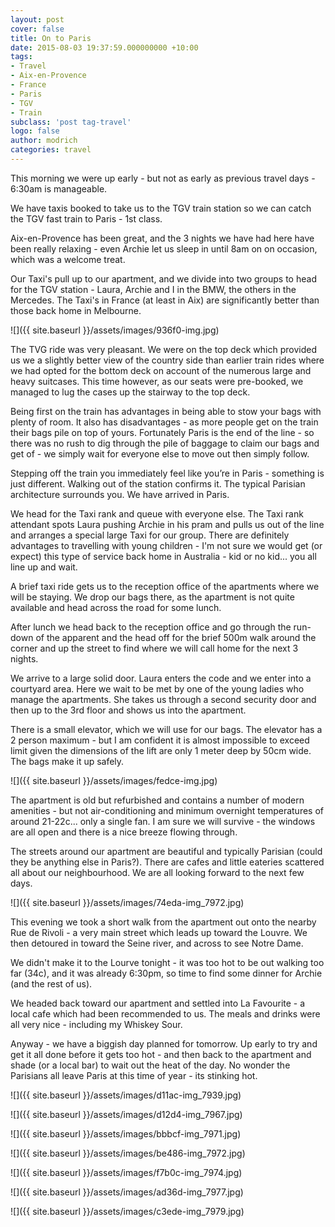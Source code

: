 ```yaml
---
layout: post
cover: false
title: On to Paris
date: 2015-08-03 19:37:59.000000000 +10:00
tags: 
- Travel
- Aix-en-Provence
- France
- Paris
- TGV
- Train
subclass: 'post tag-travel'
logo: false
author: modrich
categories: travel
---
```

This morning we were up early - but not as early as previous travel days - 6:30am is manageable.

We have taxis booked to take us to the TGV train station so we can catch the TGV fast train to Paris - 1st class.

Aix-en-Provence has been great, and the 3 nights we have had here have been really relaxing - even Archie let us sleep in until 8am on on occasion, which was a welcome treat.

Our Taxi's pull up to our apartment, and we divide into two groups to head for the TGV station - Laura, Archie and I in the BMW, the others in the Mercedes. The Taxi's in France (at least in Aix) are significantly better than those back home in Melbourne.

![]({{ site.baseurl }}/assets/images/936f0-img.jpg)

The TVG ride was very pleasant. We were on the top deck which provided us we a slightly better view of the country side than earlier train rides where we had opted for the bottom deck on account of the numerous large and heavy suitcases. This time however, as our seats were pre-booked, we managed to lug the cases up the stairway to the top deck.

Being first on the train has advantages in being able to stow your bags with plenty of room. It also has disadvantages - as more people get on the train their bags pile on top of yours. Fortunately Paris is the end of the line - so there was no rush to dig through the pile of baggage to claim our bags and get of - we simply wait for everyone else to move out then simply follow.

Stepping off the train you immediately feel like you’re in Paris - something is just different. Walking out of the station confirms it. The typical Parisian architecture surrounds you. We have arrived in Paris.

We head for the Taxi rank and queue with everyone else. The Taxi rank attendant spots Laura pushing Archie in his pram and pulls us out of the line and arranges a special large Taxi for our group. There are definitely advantages to travelling with young children - I'm not sure we would get (or expect) this type of service back home in Australia - kid or no kid... you all line up and wait.

A brief taxi ride gets us to the reception office of the apartments where we will be staying. We drop our bags there, as the apartment is not quite available and head across the road for some lunch.

After lunch we head back to the reception office and go through the run-down of the apparent and the head off for the brief 500m walk around the corner and up the street to find where we will call home for the next 3 nights.

We arrive to a large solid door. Laura enters the code and we enter into a courtyard area. Here we wait to be met by one of the young ladies who manage the apartments. She takes us through a second security door and then up to the 3rd floor and shows us into the apartment.

There is a small elevator, which we will use for our bags. The elevator has a 2 person maximum - but I am confident it is almost impossible to exceed limit given the dimensions of the lift are only 1 meter deep by 50cm wide. The bags make it up safely.

![]({{ site.baseurl }}/assets/images/fedce-img.jpg)

The apartment is old but refurbished and contains a number of modern amenities - but not air-conditioning and minimum overnight temperatures of around 21-22c... only a single fan. I am sure we will survive - the windows are all open and there is a nice breeze flowing through.

The streets around our apartment are beautiful and typically Parisian (could they be anything else in Paris?). There are cafes and little eateries scattered all about our neighbourhood. We are all looking forward to the next few days.

![]({{ site.baseurl }}/assets/images/74eda-img_7972.jpg)

This evening we took a short walk from the apartment out onto the nearby Rue de Rivoli - a very main street which leads up toward the Louvre. We then detoured in toward the Seine river, and across to see Notre Dame.

We didn't make it to the Lourve tonight - it was too hot to be out walking too far (34c), and it was already 6:30pm, so time to find some dinner for Archie (and the rest of us).

We headed back toward our apartment and settled into La Favourite - a local cafe which had been recommended to us. The meals and drinks were all very nice - including my Whiskey Sour.

Anyway - we have a biggish day planned for tomorrow. Up early to try and get it all done before it gets too hot - and then back to the apartment and shade (or a local bar) to wait out the heat of the day. No wonder the Parisians all leave Paris at this time of year - its stinking hot.

![]({{ site.baseurl }}/assets/images/d11ac-img_7939.jpg)

![]({{ site.baseurl }}/assets/images/d12d4-img_7967.jpg)

![]({{ site.baseurl }}/assets/images/bbbcf-img_7971.jpg)

![]({{ site.baseurl }}/assets/images/be486-img_7972.jpg)

![]({{ site.baseurl }}/assets/images/f7b0c-img_7974.jpg)

![]({{ site.baseurl }}/assets/images/ad36d-img_7977.jpg)

![]({{ site.baseurl }}/assets/images/c3ede-img_7979.jpg)

